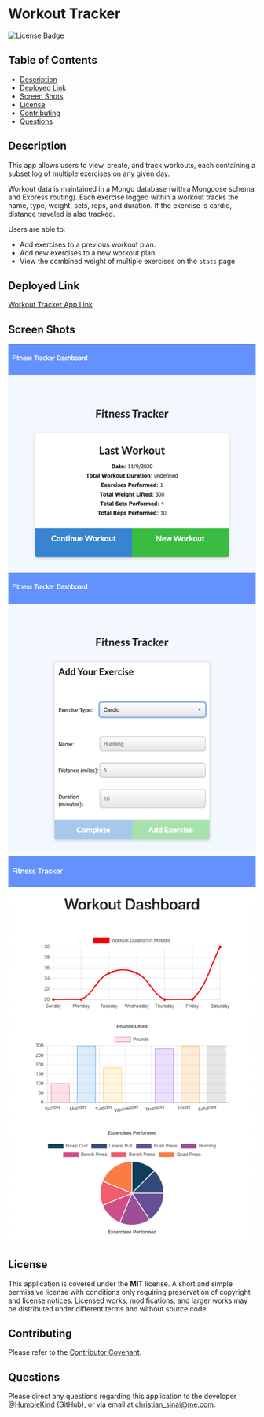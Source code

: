 # Workout Tracker

![License Badge](https://img.shields.io/badge/lisence-MIT-green)

## Table of Contents
* [Description](#description)
* [Deployed Link](#deployed)
* [Screen Shots](#screen)
* [License](#license)
* [Contributing](#contributing)
* [Questions](#questions)

## Description
This app allows users to view, create, and track workouts, each containing a subset log of multiple exercises on any given day.

Workout data is maintained in a Mongo database (with a Mongoose schema and Express routing). Each exercise logged within a workout tracks the name, type, weight, sets, reps, and duration. If the exercise is cardio, distance traveled is also tracked.

Users are able to:

* Add exercises to a previous workout plan.
* Add new exercises to a new workout plan.
* View the combined weight of multiple exercises on the `stats` page.

## Deployed Link
[Workout Tracker App Link](https://cs-workout-tracker.herokuapp.com/)

## Screen Shots
![Workout Tracker](screen-shot_1.png)
![Workout Tracker](screen-shot_2.png)
![Workout Tracker](screen-shot_3.png)

## License
This application is covered under the **MIT** license. A short and simple permissive license with conditions only requiring preservation of copyright and license notices. Licensed works, modifications, and larger works may be distributed under different terms and without source code.

## Contributing
Please refer to the [Contributor Covenant](https://www.contributor-covenant.org/version/2/0/code_of_conduct/).

## Questions
Please direct any questions regarding this application to the developer @[HumbleKind](https://github.com/HumbleKind) (GitHub), or via email at christian_sinai@me.com.
